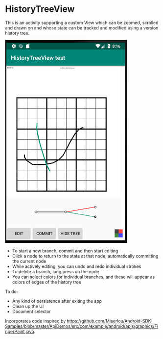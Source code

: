# HistoryTreeView
This is an activity supporting a custom View which can be zoomed, scrolled and drawn on and whose state can be tracked and modified using a version history tree.

<img src = "https://github.com/sglasman/HistoryTreeView/blob/master/screenshot1.png"/>

* To start a new branch, commit and then start editing
* Click a node to return to the state at that node, automatically committing the current node
* While actively editing, you can undo and redo individual strokes
* To delete a branch, long press on the node
* You can select colors for individual branches, and these will appear as colors of edges of the history tree

To do:

* Any kind of persistence after exiting the app
* Clean up the UI
* Document selector

Incorporates code inspired by https://github.com/Miserlou/Android-SDK-Samples/blob/master/ApiDemos/src/com/example/android/apis/graphics/FingerPaint.java.
